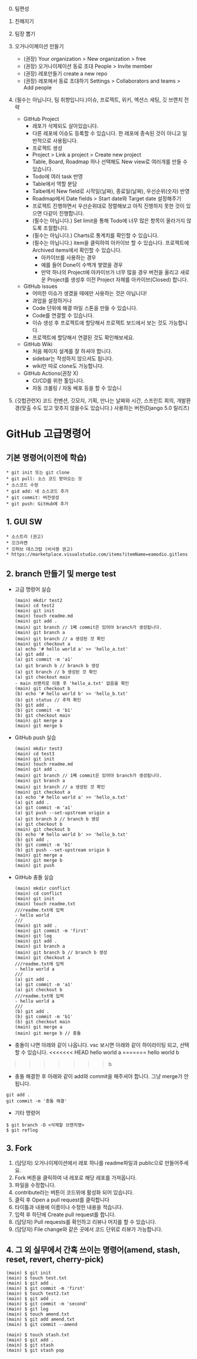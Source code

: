 0. 팀편성
1. 친해지기
2. 팀장 뽑기
3. 오거나이제이션 만들기
    * (권장) Your organization > 
    New organization > free
    * (권장) 오거나이제이션 동료 초대
    People > Invite member
    * (권장) 레포만들기
    create a new repo
    * (권장) 레포에서 동료 초대하기
    Settings > Collaborators and teams > Add people
4. (필수는 아닙니다, 팀 취향입니다.)이슈, 프로젝트, 위키, 엑션스 세팅, 깃 브랜치 전략
    * GitHub Project
        * 레포가 삭제되도 살아있습니다.
        * 다른 레포에 이슈도 등록할 수 있습니다. 한 레포에 종속된 것이 아니고 일반적으로 사용됩니다.
        * 프로젝트 생성
        * Project > Link a project > Create new project
        * Table, Board, Roadmap 하나 선택해도 New view로 여러개를 만들 수 있습니다.
        * Todo에 여러 task 반영
        * Table에서 역할 분담
        * Talbe에서 New field로 시작일(날짜), 종료일(날짜), 우선순위(숫자) 반영
        * Roadmap에서 Date fields > Start date와 Target date 설정해주기
        * 프로젝트 진행하면서 우선순위대로 정렬해보고 아직 진행하지 못한 것이 있으면 다같이 진행합니다.
        * (필수는 아닙니다.) Set limit을 통해 Todo에 너무 많은 항목이 올라가지 않도록 조절합니다.
        * (필수는 아닙니다.) Charts로 통계치를 확인할 수 있습니다.
        * (필수는 아닙니다.) item을 클릭하여 아카이브 할 수 있습니다.
        프로젝트에 Archived items에서 확인할 수 있습니다.
            * 아카이브를 사용하는 경우
            - 예를 들어 Done이 수백개 쌓였을 경우
            - 만약 하나의 Project에 아카이브가 너무 많을 경우 버전을 올리고 
            새로운 Project를 생성후 이전 Project 자체를 아카이브(Closed) 합니다.
    * GitHub issues
        * 어떠한 이슈가 생겼을 때에만 사용하는 것은 아닙니다!
        * 과업을 설정하거나
        * Code 단위에 해결 마일 스톤을 만들 수 있습니다.
        * Code를 연결할 수 있습니다.
        * 이슈 생성 후 프로젝트에 할당해서 프로젝트 보드에서 보는 것도 가능합니다.
        * 프로젝트에 할당해서 연결된 것도 확인해보세요.
    * GitHub Wiki
        * 처음 페이지 설계를 잘 하셔야 합니다.
        * sidebar는 작성하지 않으셔도 됩니다.
        * wiki만 따로 clone도 가능합니다.
    * GitHub Actions(권장 X)
        * CI/CD를 위한 툴입니다.
        * 자동 크롤링 / 자동 배포 등을 할 수 있습니

5. (깃헙관련X) 코드 컨벤션, 깃모지, 기획, 만나는 날짜와 시간, 스프린트 회의, 개발환경(맞출 수도 있고 맞추지 않을수도 있습니다.)
사용하는 버전(Django 5.0 릴리즈)

# GitHub 고급명령어
## 기본 명령어(이전에 학습)
    * git init 또는 git clone
    * git pull: 소스 코드 받아오는 것
    * 소스코드 수정
    * gid add: 내 소스코드 추가
    * git commit: 버전생성
    * git push: GitHub에 추가

## 1. GUI SW
    * 소스트리 (권고)
    * 깃크라켄
    * 깃허브 데스크탑 (비사용 권고)
    * https://marketplace.visualstudio.com/items?itemName=eamodio.gitlens


## 2. branch 만들기 및 merge test
* 고급 명령어 실습
    ```shell
    (main) mkdir test2
    (main) cd test2
    (main) git init
    (main) touch readme.md
    (main) git add .
    (main) git branch // 1째 commit은 있어야 branch가 생성됩니다.
    (main) git branch a
    (main) git branch // a 생성된 것 확인
    (main) git checkout a
    (a) echo '# hello world a' >> 'hello_a.txt'
    (a) git add .
    (a) git commit -m 'a1'
    (a) git branch b // branch b 생성
    (a) git branch // b 생성된 것 확인
    (a) git checkout main
    - main 브랜치로 이동 후 'hello_a.txt' 없음을 확인
    (main) git checkout b 
    (b) echo '# hello world b' >> 'hello_b.txt'
    (b) git status // 추적 확인
    (b) git add .
    (b) git commit -m 'b1'
    (b) git checkout main
    (main) git merge a
    (main) git merge b
    ```

* GitHub push 실습
    ```shell
    (main) mkdir test3
    (main) cd test3
    (main) git init
    (main) touch readme.md
    (main) git add .
    (main) git branch // 1째 commit은 있어야 branch가 생성됩니다.
    (main) git branch a
    (main) git branch // a 생성된 것 확인
    (main) git checkout a
    (a) echo '# hello world a' >> 'hello_a.txt'
    (a) git add .
    (a) git commit -m 'a1'
    (a) git push --set-upstream origin a
    (a) git branch b // branch b 생성
    (a) git checkout b
    (main) git checkout b 
    (b) echo '# hello world b' >> 'hello_b.txt'
    (b) git add .
    (b) git commit -m 'b1'
    (b) git push --set-upstream origin b
    (main) git merge a
    (main) git merge b
    (main) git push
    ```

* GitHub 충돌 실습
    ```shell
    (main) mkdir conflict
    (main) cd conflict
    (main) git init
    (main) touch readme.txt
    ///readme.txt에 입력
    - hello world
    ///
    (main) git add .
    (main) git commit -m 'first'
    (main) git log
    (main) git add .
    (main) git branch a
    (main) git branch b // branch b 생성
    (main) git checkout a
    ///readme.txt에 입력
    - hello world a
    ///
    (a) git add .
    (a) git commit -m 'a1'
    (a) git checkout b
    ///readme.txt에 입력
    - hello world a
    ///
    (b) git add .
    (b) git commit -m 'b1'
    (b) git checkout main
    (main) git merge a
    (main) git merge b // 충돌
    ```
* 충돌이 나면 아래와 같이 나옵니다. vsc 보시면 아래와 같이
하이라이팅 되고, 선택할 수 있습니다.
<<<<<<< HEAD
hello world a
=======
hello world b
>>>>>>> b

* 충돌 해결한 후 아래와 같이 add와 commit을 해주셔야 합니다. 그냥 merge가 안됩니다.
```shell
git add .
git commit -m '충돌 해결'
```

* 기타 명령어
```shell
$ git branch -D <삭제할 브랜치명>
$ git reflog
```

## 3. Fork
1. (담당자) 오거나이제이션에서 레포 하나를 readme파일과 public으로 만들어주세요.
2. Fork 버튼을 클릭하여 내 레포로 해당 레포를 가져옵니다.
3. 파일을 수정합니다.
4. contribute라는 버튼이 코드위에 활성화 되어 있습니다.
5. 클릭 후 Open a pull request를 클릭합니다
6. 타이틀과 내용에 이름이나 수정한 내용을 적습니다.
7. 입력 후 하단에 Create pull request를 합니다.
8. (담당자) Pull requests를 확인하고 리뷰나 머지를 할 수 있습니다.
9. (담당자) File change와 같은 곳에서 코드 단위로 리뷰가 가능합니다.

## 4. 그 외 실무에서 간혹 쓰이는 명령어(amend, stash, reset, revert, cherry-pick)

```shell
(main) $ git init
(main) $ touch test.txt
(main) $ git add .
(main) $ git commit -m 'first'
(main) $ touch test2.txt
(main) $ git add .
(main) $ git commit -m 'second'
(main) $ git log
(main) $ touch amend.txt
(main) $ git add amend.txt
(main) $ git commit --amend
```

```shell
(main) $ touch stash.txt
(main) $ git add .
(main) $ git stash
(main) $ git stash pop
```